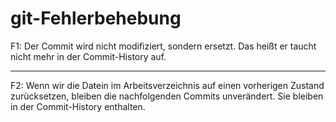 # git-Fehlerbehebung

F1: Der Commit wird nicht modifiziert, sondern ersetzt. Das heißt er taucht nicht mehr in der Commit-History auf.

---

F2: Wenn wir die Datein im Arbeitsverzeichnis auf einen vorherigen Zustand zurücksetzen, bleiben die nachfolgenden Commits unverändert. Sie bleiben in der Commit-History enthalten.
